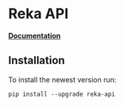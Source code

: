 # Reka API

**[Documentation](https://docs.reka.ai/)**


## Installation

To install the newest version run:
```
pip install --upgrade reka-api
```

